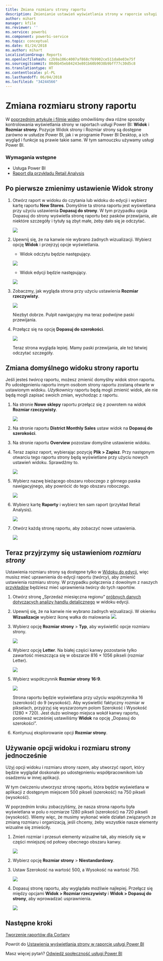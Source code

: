 ```yaml
---
title: Zmiana rozmiaru strony raportu
description: Zmienianie ustawień wyświetlania strony w raporcie usługi Power BI
author: mihart
manager: kfile
ms.reviewer: ''
ms.service: powerbi
ms.component: powerbi-service
ms.topic: conceptual
ms.date: 01/24/2018
ms.author: mihart
LocalizationGroup: Reports
ms.openlocfilehash: c2b9a106c4007af868cf69902ce511da8e03e75f
ms.sourcegitcommit: 80d6b45eb84243e801b60b9038b9bff77c30d5c8
ms.translationtype: HT
ms.contentlocale: pl-PL
ms.lasthandoff: 06/04/2018
ms.locfileid: "34244566"
---
```

# <a name="change-the-size-of-a-report-page"></a>Zmiana rozmiaru strony raportu
W [poprzednim artykule i filmie wideo](power-bi-report-display-settings.md) omówiliśmy dwa różne sposoby kontrolowania wyświetlania strony w raportach usługi Power BI: **Widok** i **Rozmiar strony**. Pozycje Widok strony i Rozmiar strony są dostępne zarówno w usłudze Power BI, jak i w programie Power BI Desktop, a ich wygląd i funkcje są prawie takie same. W tym samouczku używamy usługi Power BI.

### <a name="prerequisites"></a>Wymagania wstępne
- Usługa Power BI   
- [Raport dla przykładu Retail Analysis](sample-retail-analysis.md)

## <a name="first-lets-change-the-page-view-setting"></a>Po pierwsze zmienimy ustawienie Widok strony

1. Otwórz raport w widoku do czytania lub widoku do edycji i wybierz kartę raportu **New Stores**. Domyślnie ta strona raportu jest wyświetlana przy użyciu ustawienia **Dopasuj do strony**.  W tym przypadku opcja Dopasuj do strony wyświetla stronę raportu bez pasków przewijania, ale niektóre szczegóły i tytuły są zbyt małe, żeby dało się je odczytać.

   ![](media/power-bi-change-report-display-settings/pbi_fit_to_page.png)
2. Upewnij się, że na kanwie nie wybrano żadnych wizualizacji. Wybierz opcję **Widok** i przejrzyj opcje wyświetlania.

    * Widok odczytu będzie następujący.

     ![](media/power-bi-change-report-display-settings/power-bi-page-view-menu-new.png)
    * Widok edycji będzie następujący.

    ![](media/power-bi-change-report-display-settings/power-bi-view-editing-view.png)

1. Zobaczmy, jak wygląda strona przy użyciu ustawienia **Rozmiar rzeczywisty**.

   ![](media/power-bi-change-report-display-settings/power-bi-actal-size2.png)

   Niezbyt dobrze. Pulpit nawigacyjny ma teraz podwójne paski przewijania.
2. Przełącz się na opcję **Dopasuj do szerokości**.

   ![](media/power-bi-change-report-display-settings/pbi_fit_to_width.png)

   Teraz strona wygląda lepiej. Mamy paski przewijania, ale też łatwiej odczytać szczegóły.

## <a name="change-the-default-view-for-a-report-page"></a>Zmiana domyślnego widoku strony raportu
Jeśli jesteś *twórcą* raportu, możesz zmienić domyślny widok stron raportu. Po udostępnieniu raportu innym osobom strony raportu zostaną otwarte w ustawionym widoku. *Użytkownicy* raportu będą mogli zmienić widok, ale nie będą mogli zapisać swoich zmian, wychodząc z raportu.

1. Na stronie **Nowe sklepy** raportu przełącz się z powrotem na widok **Rozmiar rzeczywisty**.

   ![](media/power-bi-change-report-display-settings/power-bi-actual-size.png)

2. Na stronie raportu **District Monthly Sales** ustaw widok na **Dopasuj do szerokości**.

3. Na stronie raportu **Overview** pozostaw domyślne ustawienie widoku.

4. Teraz zapisz raport, wybierając pozycję **Plik > Zapisz**. Przy następnym otwarciu tego raportu strony będą wyświetlane przy użyciu nowych ustawień widoku. Sprawdźmy to.

   ![](media/power-bi-change-report-display-settings/power-bi-save.png)
3. Wybierz nazwę bieżącego obszaru roboczego z górnego paska nawigacyjnego, aby powrócić do tego obszaru roboczego.  

   ![](media/power-bi-change-report-display-settings/power-bi-my-workspace.png)
4. Wybierz kartę **Raporty** i wybierz ten sam raport (przykład Retail Analysis).

    ![](media/power-bi-change-report-display-settings/power-bi-new-report2.png)
5. Otwórz każdą stronę raportu, aby zobaczyć nowe ustawienia.

   ![](media/power-bi-change-report-display-settings/power-bi-page-view.gif)

## <a name="now-lets-explore-the-page-size-setting"></a>Teraz przyjrzymy się ustawieniom *rozmiaru strony*
Ustawienia rozmiaru strony są dostępne tylko w [Widoku do edycji](service-interact-with-a-report-in-editing-view.md), więc musisz mieć uprawnienia do edycji raportu (*twórcy*), aby zmienić ustawienia rozmiaru strony. W przypadku połączenia z dowolnym z naszych [przykładów](sample-datasets.md) będziesz mieć uprawnienia *twórcy* do tych raportów.

1. Otwórz stronę „Sprzedaż miesięczna regionu” [próbnych danych dotyczących analizy handlu detalicznego](sample-retail-analysis.md) w widoku edycji.
2. Upewnij się, że na kanwie nie wybrano żadnych wizualizacji.  W okienku **Wizualizacje** wybierz ikonę wałka do malowania ![](media/power-bi-change-report-display-settings/power-bi-paintroller.png).
3. Wybierz opcję **Rozmiar strony** &gt; **Typ**, aby wyświetlić opcje rozmiaru strony.

   ![](media/power-bi-change-report-display-settings/power-bi-page-size-menu-new.png)
4. Wybierz opcję **Letter**.  Na białej części kanwy pozostanie tylko zawartość mieszcząca się w obszarze 816 × 1056 pikseli (rozmiar Letter).

   ![](media/power-bi-change-report-display-settings/power-bi-letter-new.png)
5. Wybierz współczynnik **Rozmiar strony** **16:9**.

   ![](media/power-bi-change-report-display-settings/power-bi-16-to-9-new.png)

   Strona raportu będzie wyświetlana przy użyciu współczynnika 16 (szerokość) do 9 (wysokość). Aby wyświetlić faktyczny rozmiar w pikselach, przyjrzyj się wyszarzonym polom Szerokość i Wysokość (1280 × 720). Jest dużo wolnego miejsca wokół kanwy raportu, ponieważ wcześniej ustawiliśmy **Widok** na opcję „Dopasuj do szerokości”.
7. Kontynuuj eksplorowanie opcji **Rozmiar strony**.

## <a name="use-page-view-and-page-size-together"></a>Używanie opcji widoku i rozmiaru strony jednocześnie
Użyj opcji widoku i rozmiaru strony razem, aby utworzyć raport, który będzie wyglądał doskonale po udostępnieniu współpracownikom lub osadzeniu w innej aplikacji.

W tym ćwiczeniu utworzysz stronę raportu, która będzie wyświetlana w aplikacji z dostępnym miejscem 500 pikseli (szerokość) na 750 pikseli (wysokość).

W poprzednim kroku zobaczyliśmy, że nasza strona raportu była wyświetlana w polu o rozmiarze 1280 pikseli (szerokość) na 720 pikseli (wysokość). Wiemy więc, że musimy wykonać wiele działań związanych ze zmianą rozmiaru i organizacją, jeśli chcemy, żeby wszystkie nasze elementy wizualne się zmieściły.

1. Zmień rozmiar i przesuń elementy wizualne tak, aby mieściły się w części mniejszej od połowy obecnego obszaru kanwy.

    ![](media/power-bi-change-report-display-settings/power-bi-custom-view.gif)
2. Wybierz opcję **Rozmiar strony** &gt; **Niestandardowy**.
3. Ustaw Szerokość na wartość 500, a Wysokość na wartość 750.

    ![](media/power-bi-change-report-display-settings/power-bi-custom-new.png)
4. Dopasuj stronę raportu, aby wyglądała możliwie najlepiej. Przełącz się między opcjami **Widok > Rozmiar rzeczywisty** i **Widok > Dopasuj do strony**, aby wprowadzać usprawnienia.

    ![](media/power-bi-change-report-display-settings/power-bi-final-new.png)

## <a name="next-steps"></a>Następne kroki
[Tworzenie raportów dla Cortany](service-cortana-answer-cards.md)

Powrót do [Ustawienia wyświetlania strony w raporcie usługi Power BI](power-bi-report-display-settings.md)

Masz więcej pytań? [Odwiedź społeczność usługi Power BI](http://community.powerbi.com/)

